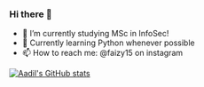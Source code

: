 ### Hi there 👋

- 🔭 I’m currently studying MSc in InfoSec!
- 🌱 Currently learning Python whenever possible
- 📫 How to reach me: @faizy15 on instagram


[![Aadil's GitHub stats](https://github-readme-stats.vercel.app/api?username=mohdaadilf&show_icons=true&bg_color=DEG,0d324d,2f4353&icon_color=ADD8E6&title_color=ADD8E6&hide=contribs,issues&theme=midnight-purple)](https://github.com/mohd/github-readme-stats)

<!--
**mohdaadilf/mohdaadilf** is a ✨ _special_ ✨ repository because its `README.md` (this file) appears on your GitHub profile.

[![Aadil's GitHub stats](https://github-readme-stats.vercel.app/api?username=mohdaadilf&show_icons=true&theme=midnight-purple&show_icons=true&icon_color=ADD8E6&title_color=ADD8E6&hide=contribs,issues&border_radius=15&bg_color=DEG,0d324d,2f4353)](https://github.com/mohdaadilf)


Here are some ideas to get you started:


- 👯 I’m looking to collaborate on ...
- 🤔 I’m looking for help with ...
- 💬 Ask me about ...
- 😄 Pronouns: ...
- ⚡ Fun fact: ...
-->
